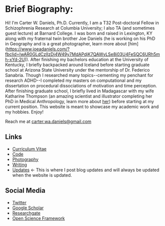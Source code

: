 # Brief Biography:

Hi! I'm Carter W. Daniels, Ph.D. Currently, I am a T32 Post-doctoral Fellow in Schizophrenia Research at Columbia University; I also TA (and sometimes guest lecture) at Barnard College. I was born and raised in Lexington, KY along with my fraternal twin brother Joe Daniels (he is working on his PhD in Geography and is a great photographer, learn more about [him] (https://www.joeadaniels.com/?fbclid=IwAR0GLdCzlIzDi4W49y7MdAPdjK7QAWvLSe8i03U4FeSQC6URh5mh-xYd-2U)). After finishing my bachelors education at the University of Kentucky, I briefly backpacked around Iceland before starting graduate school at Arizona State University under the mentorship of Dr. Federico Sanabria. Though I researched many topics--cementing my penchant for research ADHD--I completed my masters on computational and my dissertation on procedural dissociations of motivation and time perception. After finishing graduate school, I briefly lived in Madagascar with my wife Katharine Thompson (an amazing scientist and illustrator completing her PhD in Medical Anthropology, learn more about [her](https://katharine-thompson.com/)) before starting at my current position. This website is meant to showcase my academic work and my hobbies. Enjoy! 

Reach me at carter.wa.daniels@gmail.com

## Links

* [Curriculum Vitae](CV.md)
* [Code](code.md)
* [Photography](photography.md)
* [Writing](writing.md)
* [Updates](updates.md) <- This is where I post blog updates and will always be updated when the website is updated. 

## Social Media

* [Twitter](https://twitter.com/cwdanielsRW)
* [Google Scholar](https://scholar.google.com/citations?user=BTGMcAoAAAAJ&hl=en&oi=ao)
* [Researchgate](https://www.researchgate.net/profile/Carter_Daniels)
* [Open Science Framework](https://osf.io/profile/)

